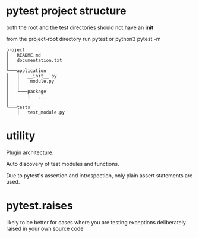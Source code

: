 # pytest project structure

 both the root and the test directories should not have an __init__
 
 from the project-root directory run pytest or python3 pytest -m 


```
project
│   README.md
│   documentation.txt    
│
└───application
│   │   __init__.py
│   │    module.py
│   │
│   └───package
│       │   ...
│   
└───tests
    │   test_module.py
```
# utility

Plugin architecture.

Auto discovery of test modules and functions.

Due to pytest's assertion and introspection, only plain assert statements are used.

# pytest.raises

likely to be better for cases where you are testing exceptions deliberately raised in your own source code 